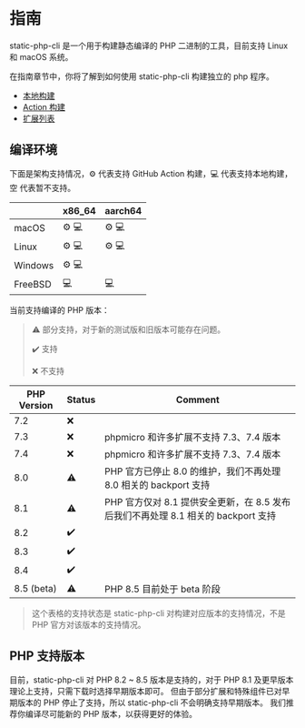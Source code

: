 # 指南

static-php-cli 是一个用于构建静态编译的 PHP 二进制的工具，目前支持 Linux 和 macOS 系统。

在指南章节中，你将了解到如何使用 static-php-cli 构建独立的 php 程序。

- [本地构建](./manual-build)
- [Action 构建](./action-build)
- [扩展列表](./extensions)

## 编译环境

下面是架构支持情况，:gear: 代表支持 GitHub Action 构建，:computer: 代表支持本地构建，空 代表暂不支持。

|         | x86_64            | aarch64           |
|---------|-------------------|-------------------|
| macOS   | :gear: :computer: | :gear: :computer: |
| Linux   | :gear: :computer: | :gear: :computer: |
| Windows | :gear: :computer: |                   |
| FreeBSD | :computer:        | :computer:        |

当前支持编译的 PHP 版本：

> :warning: 部分支持，对于新的测试版和旧版本可能存在问题。
>
> :heavy_check_mark: 支持
>
> :x: 不支持

| PHP Version | Status             | Comment                                                 |
|-------------|--------------------|---------------------------------------------------------|
| 7.2         | :x:                |                                                         |
| 7.3         | :x:                | phpmicro 和许多扩展不支持 7.3、7.4 版本                            |
| 7.4         | :x:                | phpmicro 和许多扩展不支持 7.3、7.4 版本                            |
| 8.0         | :warning:          | PHP 官方已停止 8.0 的维护，我们不再处理 8.0 相关的 backport 支持            |
| 8.1         | :warning:          | PHP 官方仅对 8.1 提供安全更新，在 8.5 发布后我们不再处理 8.1 相关的 backport 支持 |
| 8.2         | :heavy_check_mark: |                                                         |
| 8.3         | :heavy_check_mark: |                                                         |
| 8.4         | :heavy_check_mark: |                                                         |
| 8.5 (beta)  | :warning:          | PHP 8.5 目前处于 beta 阶段                                    |

> 这个表格的支持状态是 static-php-cli 对构建对应版本的支持情况，不是 PHP 官方对该版本的支持情况。

## PHP 支持版本

目前，static-php-cli 对 PHP 8.2 ~ 8.5 版本是支持的，对于 PHP 8.1 及更早版本理论上支持，只需下载时选择早期版本即可。
但由于部分扩展和特殊组件已对早期版本的 PHP 停止了支持，所以 static-php-cli 不会明确支持早期版本。
我们推荐你编译尽可能新的 PHP 版本，以获得更好的体验。

